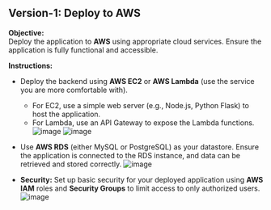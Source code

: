 ## Version-1: Deploy to AWS

**Objective:**  
Deploy the application to **AWS** using appropriate cloud services. Ensure the application is fully functional and accessible.

**Instructions:**  
- Deploy the backend using **AWS EC2** or **AWS Lambda** (use the service you are more comfortable with).
  - For EC2, use a simple web server (e.g., Node.js, Python Flask) to host the application.
  - For Lambda, use an API Gateway to expose the Lambda functions.
  ![image](https://github.com/user-attachments/assets/255160a4-a865-4178-a439-3e5aab49ddcd)
  ![image](https://github.com/user-attachments/assets/3da28092-113b-4f12-b6da-e7e34e570a42)
 
- Use **AWS RDS** (either MySQL or PostgreSQL) as your datastore. Ensure the application is connected to the RDS instance, and data can be retrieved and stored correctly.
![image](https://github.com/user-attachments/assets/1d0a7398-a4f7-4081-b6e3-fcc2ebfdf61e)

- **Security:** Set up basic security for your deployed application using **AWS IAM** roles and **Security Groups** to limit access to only authorized users.
![image](https://github.com/user-attachments/assets/c79ba2a3-56ef-4b0d-a134-a0f121c82093)

